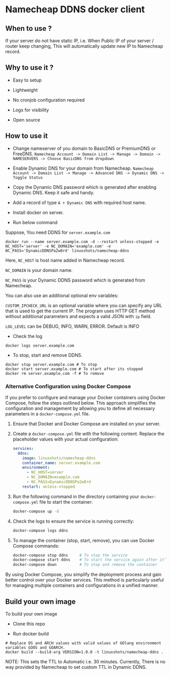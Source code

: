 # Namecheap DDNS docker client

## When to use ?

If your server do not have static IP, i.e. When Public IP of your server / router keep changing, This will automatically update new IP to Namecheap record.

## Why to use it ?

* Easy to setup

* Lightweight

* No cronjob configuration required

* Logs for visibility

* Open source

## How to use it

* Change nameserver of you domain to BasicDNS or PremiumDNS or FreeDNS. `Namecheap Account -> Domain List -> Manage -> Domain -> NAMESERVERS -> Choose BasicDNS from dropdown`

* Enable Dynamic DNS for your domain from Namecheap. `Namecheap Account -> Domain List -> Manage -> Advanced DNS -> Dynamic DNS -> Toggle Status`

* Copy the Dynamic DNS password which is generated after enabling Dynamic DNS. Keep it safe and handy.

* Add a record of type `A + Dynamic DNS` with required host name.

* Install docker on server.

* Run below command

Suppose, You need DDNS for `server.example.com`

```
docker run --name server.example.com -d --restart unless-stopped -e NC_HOST='server' -e NC_DOMAIN='example.com' -e NC_PASS='DynamicDDNSPa2w0rd' linuxshots/namecheap-ddns
```

Here, 
`NC_HOST` is host name added in Namecheap record.

`NC_DOMAIN` is your domain name.

`NC_PASS` is your Dynamic DDNS password which is generated from Namecheap.

You can also use an additional optional env variables:

`CUSTOM_IPCHECK_URL` is an optional variable where you can specify any URL that is used to get the current IP. The program uses HTTP GET method without additional parameters and expects a valid JSON with `ip` field.

`LOG_LEVEL` can be DEBUG, INFO, WARN, ERROR. Default is INFO

* Check the log

```
docker logs server.example.com
```

* To stop, start and remove DDNS.

```
docker stop server.example.com # To stop
docker start server.example.com # To start after its stopped
docker rm server.example.com -f # To remove
```

### Alternative Configuration using Docker Compose

If you prefer to configure and manage your Docker containers using Docker Compose, follow the steps outlined below. This approach simplifies the configuration and management by allowing you to define all necessary parameters in a `docker-compose.yml` file.

1. Ensure that Docker and Docker Compose are installed on your server.

2. Create a `docker-compose.yml` file with the following content. Replace the placeholder values with your actual configuration:

    ```yaml
    services:
      ddns:
        image: linuxshots/namecheap-ddns
        container_name: server.example.com
        environment:
          - NC_HOST=server
          - NC_DOMAIN=example.com
          - NC_PASS=DynamicDDNSPa2w0rd
        restart: unless-stopped
    ```

3. Run the following command in the directory containing your `docker-compose.yml` file to start the container:

    ```sh
    docker-compose up -d
    ```

4. Check the logs to ensure the service is running correctly:

    ```sh
    docker-compose logs ddns
    ```

5. To manage the container (stop, start, remove), you can use Docker Compose commands:

    ```sh
    docker-compose stop ddns     # To stop the service
    docker-compose start ddns    # To start the service again after it’s stopped
    docker-compose down          # To stop and remove the container
    ```

By using Docker Compose, you simplify the deployment process and gain better control over your Docker services. This method is particularly useful for managing multiple containers and configurations in a unified manner.


## Build your own image

To build your own image

* Clone this repo

* Run docker build

```
# Replace OS and ARCH values with valid values of GOlang environment variables GOOS and GOARCH.
docker build --build-arg VERSION=1.0.0 -t linuxshots/namecheap-ddns . 
```

NOTE: This sets the TTL to Automatic i.e. 30 minutes. Currently, There is no way provided by Namecheap to set custom TTL in Dynamic DDNS.